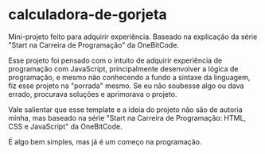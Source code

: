 # calculadora-de-gorjeta
Mini-projeto feito para adquirir experiência. Baseado na explicação da série "Start na Carreira de Programação" da OneBitCode.

Esse projeto foi pensado com o intuito de adquirir experiência de programação com JavaScript, principalmente desenvolver a lógica de programação, e mesmo não conhecendo a fundo a sintaxe da linguagem, fiz esse projeto na "porrada" mesmo. Se eu não soubesse algo ou dava errado, procurava soluções e aprimorava o projeto.

Vale salientar que esse template e a ideia do projeto não são de autoria minha, mas baseado na série "Start na Carreira de Programação: HTML, CSS e JavaScript" da OneBitCode.

É algo bem simples, mas já é um começo na programação.
